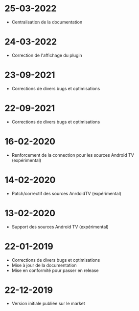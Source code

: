 # 25-03-2022

- Centralisation de la documentation

# 24-03-2022

- Correction de l'affichage du plugin 

# 23-09-2021

- Corrections de divers bugs et optimisations

# 22-09-2021

- Corrections de divers bugs et optimisations

# 16-02-2020

- Renforcement de la connection pour les sources Android TV (expérimental)

# 14-02-2020

- Patch/correctif des sources AnrdoidTV (expérimental)

# 13-02-2020

- Support des sources Android TV (expérimental)

# 22-01-2019

- Corrections de divers bugs et optimisations 
- Mise à jour de la documentation
- Mise en conformité pour passer en release

# 22-12-2019

- Version initiale publiée sur le market